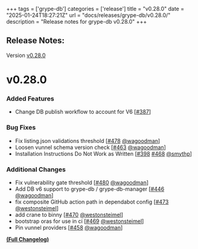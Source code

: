 +++
tags = ['grype-db']
categories = ['release']
title = "v0.28.0"
date = "2025-01-24T18:27:21Z"
url = "docs/releases/grype-db/v0.28.0/"
description = "Release notes for grype-db v0.28.0"
+++

## Release Notes:
Version [v0.28.0](https://github.com/anchore/grype-db/releases/tag/v0.28.0)

# v0.28.0

### Added Features

- Change DB publish workflow to account for V6 [[#387](https://github.com/anchore/grype-db/issues/387)]

### Bug Fixes

- Fix listing.json validations threshold [[#478](https://github.com/anchore/grype-db/pull/478) [@wagoodman](https://github.com/wagoodman)]
- Loosen vunnel schema version check [[#463](https://github.com/anchore/grype-db/pull/463) [@wagoodman](https://github.com/wagoodman)]
- Installation Instructions Do Not Work as Written [[#398](https://github.com/anchore/grype-db/issues/398) [#468](https://github.com/anchore/grype-db/pull/468) [@smythp](https://github.com/smythp)]

### Additional Changes

- Fix vulnerability gate threshold [[#480](https://github.com/anchore/grype-db/pull/480) [@wagoodman](https://github.com/wagoodman)]
- Add DB v6 support to grype-db / grype-db-manager [[#446](https://github.com/anchore/grype-db/pull/446) [@wagoodman](https://github.com/wagoodman)]
- fix composite GitHub action path in dependabot config [[#473](https://github.com/anchore/grype-db/pull/473) [@westonsteimel](https://github.com/westonsteimel)]
- add crane to binny [[#470](https://github.com/anchore/grype-db/pull/470) [@westonsteimel](https://github.com/westonsteimel)]
- bootstrap oras for use in ci [[#469](https://github.com/anchore/grype-db/pull/469) [@westonsteimel](https://github.com/westonsteimel)]
- Pin vunnel providers [[#458](https://github.com/anchore/grype-db/pull/458) [@wagoodman](https://github.com/wagoodman)]

**[(Full Changelog)](https://github.com/anchore/grype-db/compare/v0.27.4...v0.28.0)**
